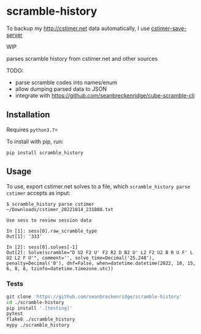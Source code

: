# scramble-history

To backup my <http://cstimer.net> data automatically, I use [cstimer-save-server](https://github.com/seanbreckenridge/cstimer-save-server)

WIP

parses scramble history from cstimer.net and other sources

TODO:

- parse scramble codes into names/enum
- allow dumping parsed data to JSON
- integrate with <https://github.com/seanbreckenridge/cube-scramble-cli>

## Installation

Requires `python3.7+`

To install with pip, run:

    pip install scramble_history

## Usage

To use, export cstimer.net solves to a file, which `scramble_history parse cstimer` accepts as input:

```
$ scramble_history parse cstimer ~/Downloads/cstimer_20221014_231808.txt

Use sess to review session data

In [1]: sess[0].raw_scramble_type
Out[1]: '333'

In [2]: sess[0].solves[-1]
Out[2]: Solve(scramble="D U2 F2 U' F2 R2 D B2 U' L2 F2 U2 B R U F' L U2 L2 F U'", comment='', solve_time=Decimal('25.248'), penalty=Decimal('0'), dnf=False, when=datetime.datetime(2022, 10, 15, 6, 8, 8, tzinfo=datetime.timezone.utc))
```

### Tests

```bash
git clone 'https://github.com/seanbreckenridge/scramble-history'
cd ./scramble-history
pip install '.[testing]'
pytest
flake8 ./scramble_history
mypy ./scramble_history
```
